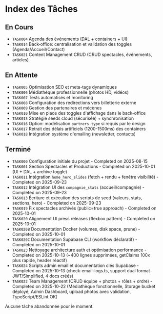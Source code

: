 # Index des Tâches

## En Cours

- `TASK004` Agenda des événements (DAL + containers + UI)
- `TASK014` Back‑office: centralisation et validation des toggles (Agenda/Accueil/Contact)
- `TASK021` Content Management CRUD (CRUD spectacles, événements, articles)

## En Attente

- `TASK005` Optimisation SEO et meta-tags dynamiques
- `TASK006` Médiathèque professionnelle (photos HD, vidéos)
- `TASK007` Tests automatisés et monitoring
- `TASK008` Configuration des redirections vers billetterie externe
- `TASK009` Gestion des partenaires et mécènes
- `TASK010` Mise en place des toggles d'affichage dans le back-office
- `TASK015` Stratégie seeds cloud (sécurisée) + synchronisation
- `TASK016` Option: modélisation `partners.type` si requis par le design
- `TASK017` Retrait des délais artificiels (1200-1500ms) des containers
- `TASK018` Intégration système d'emailing (newsletter, contacts)

## Terminé

- `TASK000` Configuration initiale du projet - Completed on 2025-08-15
- `TASK001` Section Spectacles et Productions - Completed on 2025-10-01 (UI + DAL + archive toggle)
- `TASK011` Intégration `home_hero_slides` (fetch + rendu + fenêtre visibilité) - Completed on 2025-09-23
- `TASK012` Intégration UI des `compagnie_stats` (accueil/compagnie) - Completed on 2025-09-23
- `TASK013` Écriture et exécution des scripts de seed (valeurs, stats, sections, hero) - Completed on 2025-09-23
- `TASK019` Fix spectacles archivés (public=true approach) - Completed on 2025-10-01
- `TASK020` Alignement UI press releases (flexbox pattern) - Completed on 2025-10-01
- `TASK020B` Documentation Docker (volumes, disk space, prune) - Completed on 2025-10-01
- `TASK020C` Documentation Supabase CLI (workflow déclaratif) - Completed on 2025-10-01
- `TASK023` Nettoyage architecture auth et optimisation performance - Completed on 2025-10-13 (~400 lignes supprimées, getClaims 100x plus rapide, header réactif)
- `TASK024` Scripts admin email et documentation clés Supabase - Completed on 2025-10-13 (check-email-logs.ts, support dual format JWT/Simplified, 4 docs créés)
- `TASK022` Team Management (CRUD équipe + photos + rôles + ordre) - Completed on 2025-10-22 (Médiathèque fonctionnelle, Storage bucket déployé, Admin Dashboard, upload photos avec validation, TypeScript/ESLint OK)

Aucune tâche abandonnée pour le moment.
